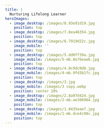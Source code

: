 ```yaml
---
title: |
  Nurturing Lifelong Learner
heroImages:
  - image_desktop: /images/8.93e91d19.jpg
    position: top
  - image_desktop: /images/7.6ea46354.jpg
    position: top
  - image_desktop: /images/6.7919d22c.jpg
    image_mobile: ''
    position: top
  - image_desktop: /images/5.dd0ff39a.jpg
    image_mobile: /images/5-mb.8e76eae6.jpg
    position: top
  - image_desktop: /images/4.8c9dc0d8.jpg
    image_mobile: /images/4-mb.9fd3b1fc.jpg
    position: top
  - image_desktop: /images/3.jpg
    image_mobile: /images/3 copy.webp
    position: center 20%
  - image_desktop: /images/2.8a97d424.jpg
    image_mobile: /images/2-mb.ae386964.jpg
    position: top
  - image_desktop: /images/1.8435eae7.jpg
    image_mobile: /images/1-mb.dce4c98c.jpg
    position: top
---
```















